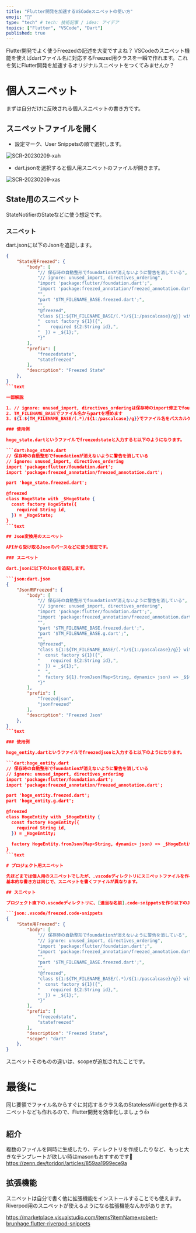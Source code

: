 ```yaml
---
title: "Flutter開発を加速するVSCodeスニペットの使い方"
emoji: "🐙"
type: "tech" # tech: 技術記事 / idea: アイデア
topics: ["Flutter", "VSCode", "Dart"]
published: true
---
```

Flutter開発でよく使うFreezedの記述を大変ですよね？
VSCodeのスニペット機能を使えばdartファイル名に対応するFreezed用クラスを一瞬で作れます。これを気にFlutter開発を加速するオリジナルスニペットをつくてみませんか？

# 個人スニペット

まずは自分だけに反映される個人スニペットの書き方です。

## スニペットファイルを開く

- 設定マーク、User Snippetsの順で選択します。

![SCR-20230209-xah](/images/SCR-20230209-xah.png)

- dart.jsonを選択すると個人用スニペットのファイルが開きます。

![SCR-20230209-xas](/images/SCR-20230209-xas.png)

## State用のスニペット

StateNotifierのStateなどに使う想定です。

### スニペット

dart.jsonに以下のJsonを追記します。

```json:dart.json
{
    "State用Freezed": {
        "body": [
            "// 保存時の自動整形でfoundationが消えないように警告を消している",
            "// ignore: unused_import, directives_ordering",
            "import 'package:flutter/foundation.dart';",
            "import 'package:freezed_annotation/freezed_annotation.dart';",
            "",
            "part '$TM_FILENAME_BASE.freezed.dart';",
            "",
            "@freezed",
            "class ${1:${TM_FILENAME_BASE/(.*)/${1:/pascalcase}/g}} with _$${1} {",
            "  const factory ${1}({",
            "    required ${2:String id},",
            "  }) = _${1};",
            "}"
        ],
        "prefix": [
            "freezedstate",
            "statefreezed"
        ],
        "description": "Freezed State"
    },
}
```text

一部解説

1. // ignore: unused_import, directives_orderingは保存時のimport修正でfoundationのimportが消えないようにしてます。devtoolでの表示が綺麗になるものですが、なくても問題無いです。（自分は入れといて損はないだろくらいで入れてます）
2. TM_FILENAME_BASEでファイル名からpartを埋めます
3. ${1:${TM_FILENAME_BASE/(.*)/${1:/pascalcase}/g}}でファイル名をパスカルケースに変換してクラス名を自動で決めてます。

### 使用例

hoge_state.dartというファイルでfreezedstateと入力すると以下のようになります。

```dart:hoge_state.dart
// 保存時の自動整形でfoundationが消えないように警告を消している
// ignore: unused_import, directives_ordering
import 'package:flutter/foundation.dart';
import 'package:freezed_annotation/freezed_annotation.dart';

part 'hoge_state.freezed.dart';

@freezed
class HogeState with _$HogeState {
  const factory HogeState({
    required String id,
  }) = _HogeState;
}
```text

## Json変換用のスニペット

APIから受け取るJsonのパースなどに使う想定です。

### スニペット

dart.jsonに以下のJsonを追記します。

```json:dart.json
{
    "Json用Freezed": {
        "body": [
            "// 保存時の自動整形でfoundationが消えないように警告を消している",
            "// ignore: unused_import, directives_ordering",
            "import 'package:flutter/foundation.dart';",
            "import 'package:freezed_annotation/freezed_annotation.dart';",
            "",
            "part '$TM_FILENAME_BASE.freezed.dart';",
            "part '$TM_FILENAME_BASE.g.dart';",
            "",
            "@freezed",
            "class ${1:${TM_FILENAME_BASE/(.*)/${1:/pascalcase}/g}} with _$${1} {",
            "  const factory ${1}({",
            "    required ${2:String id},",
            "  }) = _${1};",
            "  ",
            "  factory ${1}.fromJson(Map<String, dynamic> json) => _$${1}FromJson(json);",
            "}"
        ],
        "prefix": [
            "freezedjson",
            "jsonfreezed"
        ],
        "description": "Freezed Json"
    },
}
```text

### 使用例

hoge_entity.dartというファイルでfreezedjsonと入力すると以下のようになります。

```dart:hoge_entity.dart
// 保存時の自動整形でfoundationが消えないように警告を消している
// ignore: unused_import, directives_ordering
import 'package:flutter/foundation.dart';
import 'package:freezed_annotation/freezed_annotation.dart';

part 'hoge_entity.freezed.dart';
part 'hoge_entity.g.dart';

@freezed
class HogeEntity with _$HogeEntity {
  const factory HogeEntity({
    required String id,
  }) = _HogeEntity;
  
  factory HogeEntity.fromJson(Map<String, dynamic> json) => _$HogeEntityFromJson(json);
}
```text

# プロジェクト用スニペット

先ほどまでは個人用のスニペットでしたが、.vscodeディレクトリにスニペットファイルを作ることで、チームメンバーとスニペットを共有することもできます。
基本的な書き方は同じで、スニペットを書くファイルが異なります。

## スニペット

プロジェクト直下の.vscodeディレクトリに、[適当な名前].code-snippetsを作り以下のJsonを追記します。

```json:.vscode/freezed.code-snippets
{
    "State用Freezed": {
        "body": [
            "// 保存時の自動整形でfoundationが消えないように警告を消している",
            "// ignore: unused_import, directives_ordering",
            "import 'package:flutter/foundation.dart';",
            "import 'package:freezed_annotation/freezed_annotation.dart';",
            "",
            "part '$TM_FILENAME_BASE.freezed.dart';",
            "",
            "@freezed",
            "class ${1:${TM_FILENAME_BASE/(.*)/${1:/pascalcase}/g}} with _$${1} {",
            "  const factory ${1}({",
            "    required ${2:String id},",
            "  }) = _${1};",
            "}"
        ],
        "prefix": [
            "freezedstate",
            "statefreezed"
        ],
        "description": "Freezed State",
        "scope": "dart"
    },
}
```

スニペットそのものの違いは、scopeが追加されたことです。

# 最後に

同じ要領でファイル名からすぐに対応するクラス名のStatelessWidgetを作るスニペットなども作れるので、Flutter開発を効率化しましょう👍

## 紹介

複数のファイルを同時に生成したり、ディレクトリを作成したりなど、もっと大きなテンプレートが欲しい時はmasonもおすすめです🧱
<https://zenn.dev/toridori/articles/859aa1999ece9a>

## 拡張機能

スニペットは自分で書く他に拡張機能をインストールすることでも使えます。
Riverpod用のスニペットが使えるようになる拡張機能なんかがあります。

<https://marketplace.visualstudio.com/items?itemName=robert-brunhage.flutter-riverpod-snippets>
